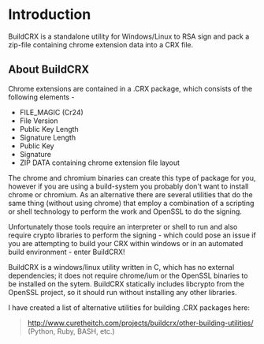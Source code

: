 # Introduction #
BuildCRX is a standalone utility for Windows/Linux to RSA sign and pack a zip-file containing chrome extension data into a CRX file.

## About BuildCRX ##
Chrome extensions are contained in a .CRX package, which consists of the following elements -

  * FILE\_MAGIC (Cr24)
  * File Version
  * Public Key Length
  * Signature Length
  * Public Key
  * Signature
  * ZIP DATA containing chrome extension file layout

The chrome and chromium binaries can create this type of package for you, however if you are using a build-system you probably don't want to install chrome or chromium. As an alternative there are several utilities that do the same thing (without using chrome) that employ a combination of a scripting or shell technology to perform the work and OpenSSL to do the signing.

Unfortunately those tools require an interpreter or shell to run and also require crypto libraries to perform the signing - which could pose an issue if you are attempting to build your CRX within windows or in an automated build environment - enter BuildCRX!

BuildCRX is a windows/linux utility written in C, which has no external dependencies; it does not require chrome/ium or the OpenSSL binaries to be installed on the sytem. BuildCRX statically includes libcrypto from the OpenSSL project, so it should run without installing any other libraries.

I have created a list of alternative utilities for building .CRX packages here:
> http://www.curetheitch.com/projects/buildcrx/other-building-utilities/ (Python, Ruby, BASH, etc.)